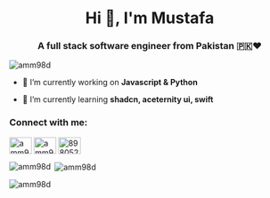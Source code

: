 <h1 align="center">Hi 👋, I'm Mustafa</h1>
<h3 align="center">A full stack software engineer from Pakistan 🇵🇰❤️</h3>

<p align="left"> <img src="https://komarev.com/ghpvc/?username=amm98d&label=Profile%20views&color=0e75b6&style=flat" alt="amm98d" /> </p>

- 🔭 I’m currently working on **Javascript & Python**

- 🌱 I’m currently learning **shadcn, aceternity ui, swift**

<h3 align="left">Connect with me:</h3>
<p align="left">
<a href="https://twitter.com/amm98d" target="blank"><img align="center" src="https://raw.githubusercontent.com/rahuldkjain/github-profile-readme-generator/master/src/images/icons/Social/twitter.svg" alt="amm98d" height="30" width="40" /></a>
<a href="https://linkedin.com/in/amm98d" target="blank"><img align="center" src="https://raw.githubusercontent.com/rahuldkjain/github-profile-readme-generator/master/src/images/icons/Social/linked-in-alt.svg" alt="amm98d" height="30" width="40" /></a>
<a href="https://stackoverflow.com/users/8980525" target="blank"><img align="center" src="https://raw.githubusercontent.com/rahuldkjain/github-profile-readme-generator/master/src/images/icons/Social/stack-overflow.svg" alt="8980525" height="30" width="40" /></a>
</p>

<p><img align="left" src="https://github-readme-stats.vercel.app/api/top-langs?username=amm98d&show_icons=true&locale=en&layout=compact" alt="amm98d" /></p>

<p>&nbsp;<img align="center" src="https://github-readme-stats.vercel.app/api?username=amm98d&show_icons=true&locale=en" alt="amm98d" /></p>

<p><img align="center" src="https://github-readme-streak-stats.herokuapp.com/?user=amm98d&" alt="amm98d" /></p>

